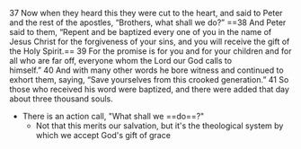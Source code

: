 37 Now when they heard this they were cut to the heart, and said to Peter and the rest of the apostles, “Brothers, what shall we do?” ==38 And Peter said to them, “Repent and be baptized every one of you in the name of Jesus Christ for the forgiveness of your sins, and you will receive the gift of the Holy Spirit.== 39 For the promise is for you and for your children and for all who are far off, everyone whom the Lord our God calls to himself.” 40 And with many other words he bore witness and continued to exhort them, saying, “Save yourselves from this crooked generation.” 41 So those who received his word were baptized, and there were added that day about three thousand souls.
- There is an action call, "What shall we ==do==?"
	- Not that this merits our salvation, but it's the theological system by which we accept God's gift of grace